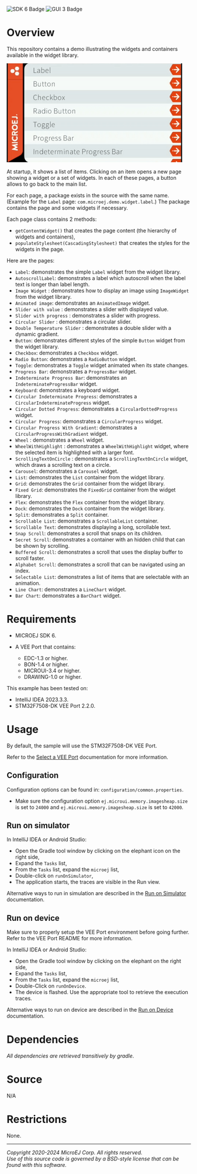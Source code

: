 ![SDK 6 Badge](https://shields.microej.com/endpoint?url=https://repository.microej.com/packages/badges/sdk_6.0.json)
![GUI 3 Badge](https://shields.microej.com/endpoint?url=https://repository.microej.com/packages/badges/gui_3.json)

# Overview

This repository contains a demo illustrating the widgets and containers available in the widget library.

![Demo overview](demo.gif)

At startup, it shows a list of items.
Clicking on an item opens a new page showing a widget or a set of widgets.
In each of these pages, a button allows to go back to the main list.

For each page, a package exists in the source with the same name.
(Example for the `Label` page: `com.microej.demo.widget.label`.)
The package contains the page and some widgets if necessary.

Each page class contains 2 methods:

- `getContentWidget()` that creates the page content (the hierarchy of widgets and containers),
- `populateStylesheet(CascadingStylesheet)` that creates the styles for the widgets in the page.

Here are the pages:

- `Label`: demonstrates the simple `Label` widget from the widget library.
- `AutoscrollLabel`: demonstrates a label which autoscroll when the label text is longer than label length.
- `Image Widget` : demonstrates how to display an image using `ImageWidget` from the widget library.
- `Animated image`: demonstrates an `AnimatedImage` widget.
- `Slider with value` : demonstrates a slider with displayed value.
- `Slider with progress` : demonstrates a slider with progress.
- `Circular Slider` : demonstrates a circular slider.
- `Double Temperature Slider` : demonstrates a double slider with a dynamic gradient.
- `Button`: demonstrates different styles of the simple `Button` widget from the widget library.
- `Checkbox`: demonstrates a `Checkbox` widget.
- `Radio Button`: demonstrates a `RadioButton` widget.
- `Toggle`: demonstrates a `Toggle` widget animated when its state changes.
- `Progress Bar`: demonstrates a `ProgressBar` widget.
- `Indeterminate Progress Bar`: demonstrates an `IndeterminateProgressBar` widget.
- `Keyboard`: demonstrates a keyboard widget.
- `Circular Indeterminate Progress`: demonstrates a `CircularIndeterminateProgress` widget.
- `Circular Dotted Progress`: demonstrates a `CircularDottedProgress` widget.
- `Circular Progress`: demonstrates a `CircularProgress` widget.
- `Circular Progress With Gradient`: demonstrates a `CircularProgressWithGradient` widget.
- `Wheel` : demonstrates a `Wheel` widget.
- `WheelWithHighlight` : demonstrates a `WheelWithHighlight` widget, where the selected item is highlighted with a larger font.
- `ScrollingTextOnCircle` : demonstrates a `ScrollingTextOnCircle` widget, which draws a scrolling text on a circle.
- `Carousel`: demonstrates a `Carousel` widget.
- `List`: demonstrates the `List` container from the widget library.
- `Grid`: demonstrates the `Grid` container from the widget library.
- `Fixed Grid`: demonstrates the `FixedGrid` container from the widget library.
- `Flex`: demonstrates the `Flex` container from the widget library.
- `Dock`: demonstrates the `Dock` container from the widget library.
- `Split`: demonstrates a `Split` container.
- `Scrollable List`: demonstrates a `ScrollableList` container.
- `Scrollable Text`: demonstrates displaying a long, scrollable text.
- `Snap Scroll`: demonstrates a scroll that snaps on its children.
- `Secret Scroll`: demonstrates a container with an hidden child that can be shown by scrolling.
- `Buffered Scroll`: demonstrates a scroll that uses the display buffer to scroll faster.
- `Alphabet Scroll`: demonstrates a scroll that can be navigated using an index.
- `Selectable List`: demonstrates a list of items that are selectable with an animation.
- `Line Chart`: demonstrates a `LineChart` widget.
- `Bar Chart`: demonstrates a `BarChart` widget.

# Requirements

- MICROEJ SDK 6.
- A VEE Port that contains:

    - EDC-1.3 or higher.
    - BON-1.4 or higher.
    - MICROUI-3.4 or higher.
    - DRAWING-1.0 or higher.

This example has been tested on:

- IntelliJ IDEA 2023.3.3.
- STM32F7508-DK VEE Port 2.2.0.

# Usage

By default, the sample will use the STM32F7508-DK VEE Port.

Refer to the [Select a VEE Port](https://docs.microej.com/en/latest/SDK6UserGuide/selectVeePort.html) documentation for more information.

## Configuration

Configuration options can be found in: `configuration/common.properties`.

- Make sure the configuration option `ej.microui.memory.imagesheap.size` is set to `24000` and `ej.microui.memory.imagesheap.size` is set to `42000`.

## Run on simulator

In IntelliJ IDEA or Android Studio:
- Open the Gradle tool window by clicking on the elephant icon on the right side,
- Expand the `Tasks` list,
- From the `Tasks` list, expand the `microej` list,
- Double-click on `runOnSimulator`,
- The application starts, the traces are visible in the Run view.

Alternative ways to run in simulation are described in the [Run on Simulator](https://docs.microej.com/en/latest/SDK6UserGuide/runOnSimulator.html) documentation.

## Run on device

Make sure to properly setup the VEE Port environment before going further.
Refer to the VEE Port README for more information.

In IntelliJ IDEA or Android Studio:
- Open the Gradle tool window by clicking on the elephant on the right side,
- Expand the `Tasks` list,
- From the `Tasks` list, expand the `microej` list,
- Double-Click on `runOnDevice`.
- The device is flashed. Use the appropriate tool to retrieve the execution traces.

Alternative ways to run on device are described in the [Run on Device](https://docs.microej.com/en/latest/SDK6UserGuide/runOnDevice.html) documentation.

# Dependencies

_All dependencies are retrieved transitively by gradle_.

# Source

N/A

# Restrictions

None.

---  
_Copyright 2020-2024 MicroEJ Corp. All rights reserved._  
_Use of this source code is governed by a BSD-style license that can be found with this software._  
